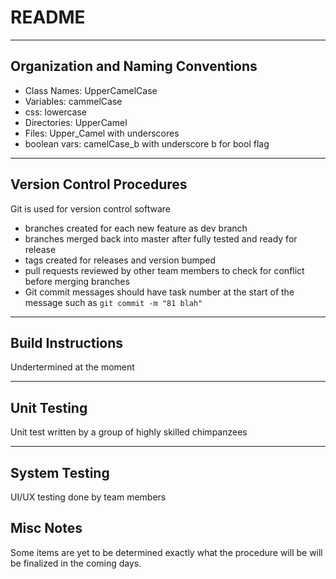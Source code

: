 # README

---
## Organization and Naming Conventions
* Class Names: UpperCamelCase
* Variables: cammelCase
* css: lowercase
* Directories: UpperCamel
* Files: Upper\_Camel with underscores
* boolean vars: camelCase\_b with underscore b for bool flag

---
## Version Control Procedures
Git is used for version control software
* branches created for each new feature as dev branch
* branches merged back into master after fully tested and ready for release
* tags created for releases and version bumped
* pull requests reviewed by other team members to check for conflict before merging branches
* Git commit messages should have task number at the start of the message such as ```git commit -m "81 blah"```

---
## Build Instructions
Undertermined at the moment

---
## Unit Testing
Unit test written by a group of highly skilled chimpanzees 

---
## System Testing
UI/UX testing done by team members

## Misc Notes
Some items are yet to be determined exactly what the procedure will be will be finalized in the coming days.
